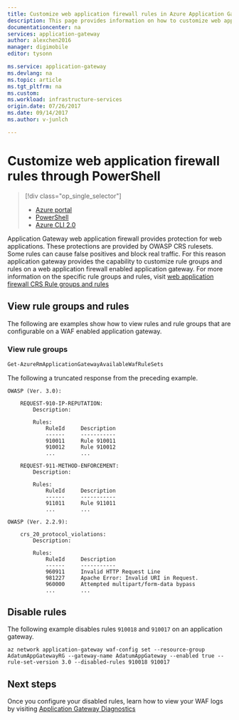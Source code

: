 ```yaml
---
title: Customize web application firewall rules in Azure Application Gateway - PowerShell | Microsoft Docs
description: This page provides information on how to customize web application firewall rules in Application Gateway with PowerShell.
documentationcenter: na
services: application-gateway
author: alexchen2016
manager: digimobile
editor: tysonn

ms.service: application-gateway
ms.devlang: na
ms.topic: article
ms.tgt_pltfrm: na
ms.custom:
ms.workload: infrastructure-services
origin.date: 07/26/2017
ms.date: 09/14/2017
ms.author: v-junlch

---
```


# Customize web application firewall rules through PowerShell

> [!div class="op_single_selector"]
> * [Azure portal](application-gateway-customize-waf-rules-portal.md)
> * [PowerShell](application-gateway-customize-waf-rules-powershell.md)
> * [Azure CLI 2.0](application-gateway-customize-waf-rules-cli.md)

Application Gateway web application firewall provides protection for web applications. These protections are provided by OWASP CRS rulesets. Some rules can cause false positives and block real traffic.  For this reason application gateway provides the capability to customize rule groups and rules on a web application firewall enabled application gateway. For more information on the specific rule groups and rules, visit [web application firewall CRS Rule groups and rules](application-gateway-crs-rulegroups-rules.md)

## View rule groups and rules

The following are examples show how to view rules and rule groups that are configurable on a WAF enabled application gateway.

### View rule groups

```powershell
Get-AzureRmApplicationGatewayAvailableWafRuleSets
```

The following a truncated response from the preceding example.

```
OWASP (Ver. 3.0):

    REQUEST-910-IP-REPUTATION:
        Description:
            
        Rules:
            RuleId     Description
            ------     -----------
            910011     Rule 910011
            910012     Rule 910012
            ...        ...

    REQUEST-911-METHOD-ENFORCEMENT:
        Description:
            
        Rules:
            RuleId     Description
            ------     -----------
            911011     Rule 911011
            ...        ...

OWASP (Ver. 2.2.9):

    crs_20_protocol_violations:
        Description:
            
        Rules:
            RuleId     Description
            ------     -----------
            960911     Invalid HTTP Request Line
            981227     Apache Error: Invalid URI in Request.
            960000     Attempted multipart/form-data bypass
            ...        ...
```

## Disable rules

The following example disables rules `910018` and `910017` on an application gateway.

```azurecli
az network application-gateway waf-config set --resource-group AdatumAppGatewayRG --gateway-name AdatumAppGateway --enabled true --rule-set-version 3.0 --disabled-rules 910018 910017
```

## Next steps

Once you configure your disabled rules, learn how to view your WAF logs by visiting [Application Gateway Diagnostics](application-gateway-diagnostics.md#diagnostic-logging)

[fig1]: ./media/application-gateway-customize-waf-rules-portal/1.png
[1]: ./media/application-gateway-customize-waf-rules-portal/figure1.png
[2]: ./media/application-gateway-customize-waf-rules-portal/figure2.png
[3]: ./media/application-gateway-customize-waf-rules-portal/figure3.png

